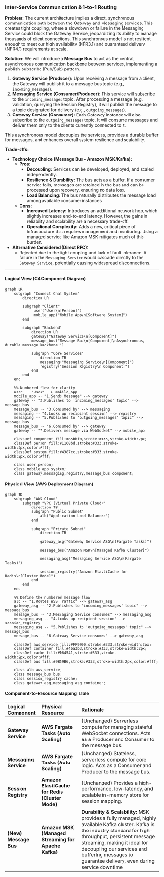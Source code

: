 ### **Inter-Service Communication & 1-to-1 Routing**

**Problem:**
The current architecture implies a direct, synchronous communication path between the Gateway and Messaging services. This creates tight coupling, where a slowdown or failure in the Messaging Service could block the Gateway Service, jeopardizing its ability to manage thousands of client connections. This synchronous model is not resilient enough to meet our high availability (NFR3.1) and guaranteed delivery (NFR4.1) requirements at scale.

**Solution:**
We will introduce a **Message Bus** to act as the central, asynchronous communication backbone between services, implementing a publish-subscribe (Pub/Sub) pattern.
1.  **Gateway Service (Producer):** Upon receiving a message from a client, the Gateway will publish it to a message bus topic (e.g., `incoming_messages`).
2.  **Messaging Service (Consumer/Producer):** This service will subscribe to the `incoming_messages` topic. After processing a message (e.g., validation, querying the Session Registry), it will publish the message to a topic designated for delivery (e.g., `outgoing_messages`).
3.  **Gateway Service (Consumer):** Each Gateway instance will also subscribe to the `outgoing_messages` topic. It will consume messages and deliver them only to the clients currently connected to it.

This asynchronous model decouples the services, provides a durable buffer for messages, and enhances overall system resilience and scalability.

**Trade-offs:**
*   **Technology Choice (Message Bus - Amazon MSK/Kafka):**
    *   **Pros:**
        *   **Decoupling:** Services can be developed, deployed, and scaled independently.
        *   **Resilience & Durability:** The bus acts as a buffer. If a consumer service fails, messages are retained in the bus and can be processed upon recovery, ensuring no data loss.
        *   **Load Balancing:** The bus naturally distributes the message load among available consumer instances.
    *   **Cons:**
        *   **Increased Latency:** Introduces an additional network hop, which slightly increases end-to-end latency. However, the gains in reliability and scalability are a necessary trade-off.
        *   **Operational Complexity:** Adds a new, critical piece of infrastructure that requires management and monitoring. Using a managed service like Amazon MSK mitigates much of this burden.
*   **Alternative Considered (Direct RPC):**
    *   Rejected due to the tight coupling and lack of fault tolerance. A failure in the `Messaging Service` would cascade directly to the `Gateway Service`, potentially causing widespread disconnections.

---

#### **Logical View (C4 Component Diagram)**

```mermaid
graph LR
    subgraph "Connect Chat System"
        direction LR

        subgraph "Client"
             user("User\n[Person]")
             mobile_app("Mobile App\n[Software System]")
        end
        
        subgraph "Backend"
            direction LR
            gateway("Gateway Service\n[Component]")
            message_bus("Message Bus\n[Component]\nAsynchronous, durable message backbone.")
            
            subgraph "Core Services"
                direction TB
                messaging("Messaging Service\n[Component]")
                registry("Session Registry\n[Component]")
            end
        end
    end

    %% Numbered flow for clarity
    user -- "Uses" --> mobile_app
    mobile_app -- "1.Sends Message" --> gateway
    gateway -- "2.Publishes to 'incoming_messages' topic" --> message_bus
    message_bus -- "3.Consumed by" --> messaging
    messaging -- "4.Looks up recipient session" --> registry
    messaging -- "5.Publishes to 'outgoing_messages' topic" --> message_bus
    message_bus -- "6.Consumed by" --> gateway
    gateway -- "7.Delivers message via WebSocket" --> mobile_app

    classDef component fill:#85bbf0,stroke:#333,stroke-width:2px;
    classDef person fill:#1168bd,stroke:#333,stroke-width:2px,color:#fff;
    classDef system fill:#4387cc,stroke:#333,stroke-width:2px,color:#fff;
    
    class user person;
    class mobile_app system;
    class gateway,messaging,registry,message_bus component;
```

#### **Physical View (AWS Deployment Diagram)**

```mermaid
graph TD
    subgraph "AWS Cloud"
        subgraph "VPC (Virtual Private Cloud)"
            direction TB
            subgraph "Public Subnet"
                alb("Application Load Balancer")
            end

            subgraph "Private Subnet"
                direction TB
                
                gateway_asg("Gateway Service ASG\n(Fargate Tasks)")
                
                message_bus("Amazon MSK\n[Managed Kafka Cluster]")
                
                messaging_asg("Messaging Service ASG\n(Fargate Tasks)")
                
                session_registry("Amazon ElastiCache for Redis\n[Cluster Mode]")
            end
        end
    end
    
    %% Define the numbered message flow
    alb -- "1.Routes WSS Traffic" --> gateway_asg
    gateway_asg -- "2.Publishes to 'incoming_messages' topic" --> message_bus
    message_bus -- "3.Messaging Service consumes" --> messaging_asg
    messaging_asg -- "4.Looks up recipient session" --> session_registry
    messaging_asg -- "5.Publishes to 'outgoing_messages' topic" --> message_bus
    message_bus -- "6.Gateway Service consumes" --> gateway_asg
    
    classDef aws_service fill:#FF9900,stroke:#333,stroke-width:2px;
    classDef container fill:#46a3b3,stroke:#333,stroke-width:2px;
    classDef cache fill:#D64541,stroke:#333,stroke-width:2px,color:#fff;
    classDef bus fill:#9B59B6,stroke:#333,stroke-width:2px,color:#fff;

    class alb aws_service;
    class message_bus bus;
    class session_registry cache;
    class gateway_asg,messaging_asg container;
```

#### **Component-to-Resource Mapping Table**

| Logical Component | Physical Resource | Rationale |
| :--- | :--- | :--- |
| **Gateway Service** | **AWS Fargate Tasks (Auto Scaling)** | (Unchanged) Serverless compute for managing stateful WebSocket connections. Acts as a Producer and Consumer to the message bus. |
| **Messaging Service**| **AWS Fargate Tasks (Auto Scaling)** | (Unchanged) Stateless, serverless compute for core logic. Acts as a Consumer and Producer to the message bus. |
| **Session Registry**| **Amazon ElastiCache for Redis (Cluster Mode)** | (Unchanged) Provides a high-performance, low-latency, and scalable in-memory store for session mapping. |
| **(New) Message Bus**| **Amazon MSK (Managed Streaming for Apache Kafka)** | **Durability & Scalability:** MSK provides a fully managed, highly available Kafka cluster. Kafka is the industry standard for high-throughput, persistent message streaming, making it ideal for decoupling our services and buffering messages to guarantee delivery, even during service downtime. |
